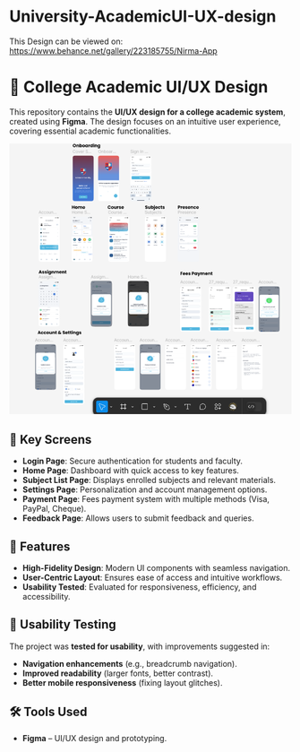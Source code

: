 # University-AcademicUI-UX-design
This Design can be viewed on: https://www.behance.net/gallery/223185755/Nirma-App

# 🎨 College Academic UI/UX Design  

This repository contains the **UI/UX design for a college academic system**, created using **Figma**. The design focuses on an intuitive user experience, covering essential academic functionalities.  

![DesignPage](Design.png)

## 📌 Key Screens  
- **Login Page**: Secure authentication for students and faculty.  
- **Home Page**: Dashboard with quick access to key features.  
- **Subject List Page**: Displays enrolled subjects and relevant materials.  
- **Settings Page**: Personalization and account management options.  
- **Payment Page**: Fees payment system with multiple methods (Visa, PayPal, Cheque).  
- **Feedback Page**: Allows users to submit feedback and queries.  

## 🎨 Features  
- **High-Fidelity Design**: Modern UI components with seamless navigation.  
- **User-Centric Layout**: Ensures ease of access and intuitive workflows.  
- **Usability Tested**: Evaluated for responsiveness, efficiency, and accessibility.  

## 📝 Usability Testing  
The project was **tested for usability**, with improvements suggested in:
- **Navigation enhancements** (e.g., breadcrumb navigation).  
- **Improved readability** (larger fonts, better contrast).  
- **Better mobile responsiveness** (fixing layout glitches).  

## 🛠 Tools Used  
- **Figma** – UI/UX design and prototyping.  
  
